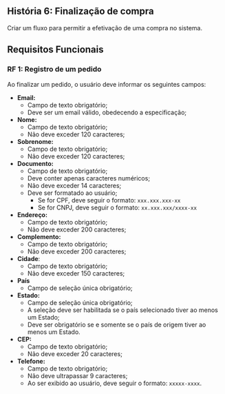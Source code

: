 ## História 6: Finalização de compra
Criar um fluxo para permitir a efetivação de uma compra no sistema. 

## Requisitos Funcionais

### RF 1: Registro de um pedido
Ao finalizar um pedido, o usuário deve informar os seguintes campos:
- **Email:**
  - Campo de texto obrigatório;
  - Deve ser um email válido, obedecendo a especificação;
- **Nome:**
  - Campo de texto obrigatório;
  - Não deve exceder 120 caracteres;
- **Sobrenome:**
  - Campo de texto obrigatório;
  - Não deve exceder 120 caracteres;
- **Documento:**
  - Campo de texto obrigatório;
  - Deve conter apenas caracteres numéricos;
  - Não deve exceder 14 caracteres;
  - Deve ser formatado ao usuário;
    - Se for CPF, deve seguir o formato: `xxx.xxx.xxx-xx`
    - Se for CNPJ, deve seguir o formato: `xx.xxx.xxx/xxxx-xx`
- **Endereço:**
  - Campo de texto obrigatório;
  - Não deve exceder 200 caracteres;
- **Complemento:**
  - Campo de texto obrigatório;
  - Não deve exceder 200 caracteres;
- **Cidade**:
  - Campo de texto obrigatório;
  - Não deve exceder 150 caracteres;
- **País**
  - Campo de seleção única obrigatório;
- **Estado:**
  - Campo de seleção única obrigatório;
  - A seleção deve ser habilitada se o país selecionado tiver ao menos um Estado;
  - Deve ser obrigatório se e somente se o país de origem tiver ao menos um Estado.
- **CEP:**
  - Campo de texto obrigatório;
  - Não deve exceder 20 caracteres;
- **Telefone:**
  - Campo de texto obrigatório;
  - Não deve ultrapassar 9 caracteres;
  - Ao ser exibido ao usuário, deve seguir o formato: `xxxxx-xxxx`.
